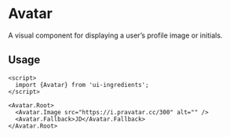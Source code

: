 # Avatar

A visual component for displaying a user’s profile image or initials.

## Usage

```svelte
<script>
  import {Avatar} from 'ui-ingredients';
</script>

<Avatar.Root>
  <Avatar.Image src="https://i.pravatar.cc/300" alt="" />
  <Avatar.Fallback>JD</Avatar.Fallback>
</Avatar.Root>
```
